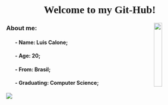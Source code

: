 <h1 align="center" style="font-family: 'Montserrat';">
    Welcome to my Git-Hub!
</h1>
<a target="blank">
    <img align="right" width=21%
        src="https://media.tenor.com/MYaoHv7vvoUAAAAi/laughing-miles-morales.gif">
</a>
<h3 align="left">About me:</h3>
<ul>
    <h4>- Name: Luis Calone;</h4>
    <h4>- Age: 20;</h4>
    <h4>- From: Brasil;</h4>
    <h4>- Graduating: Computer Science;</h4>
</ul>

<div align="left">
    <img
        src="https://github-readme-stats.vercel.app/api?username=Luis-Calone&show_icons=true&theme=github_dark">
</div>
